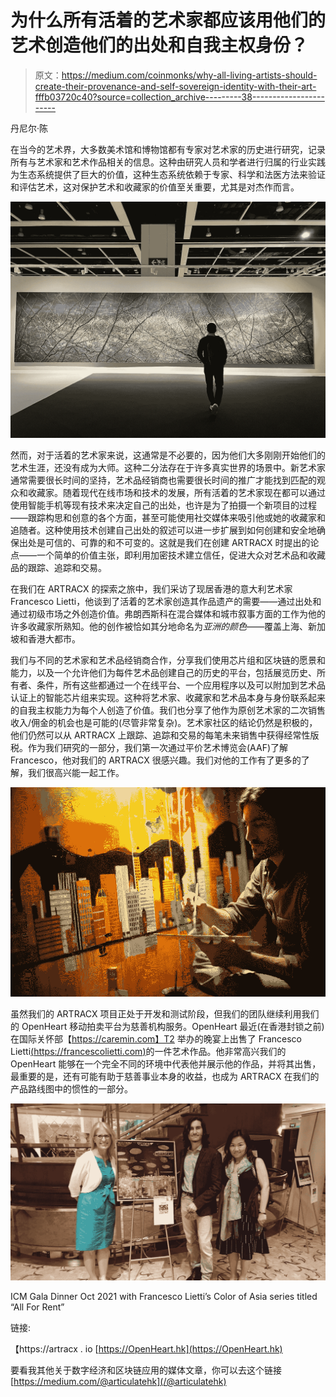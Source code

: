 # 为什么所有活着的艺术家都应该用他们的艺术创造他们的出处和自我主权身份？

> 原文：<https://medium.com/coinmonks/why-all-living-artists-should-create-their-provenance-and-self-sovereign-identity-with-their-art-fffb03720c40?source=collection_archive---------38----------------------->

丹尼尔·陈

在当今的艺术界，大多数美术馆和博物馆都有专家对艺术家的历史进行研究，记录所有与艺术家和艺术作品相关的信息。这种由研究人员和学者进行归属的行业实践为生态系统提供了巨大的价值，这种生态系统依赖于专家、科学和法医方法来验证和评估艺术，这对保护艺术和收藏家的价值至关重要，尤其是对杰作而言。

![](img/cc874fd1cfb4170c29cf22f92a4e0f02.png)

然而，对于活着的艺术家来说，这通常是不必要的，因为他们大多刚刚开始他们的艺术生涯，还没有成为大师。这种二分法存在于许多真实世界的场景中。新艺术家通常需要很长时间的坚持，艺术品经销商也需要很长时间的推广才能找到匹配的观众和收藏家。随着现代在线市场和技术的发展，所有活着的艺术家现在都可以通过使用智能手机等现有技术来决定自己的出处，也许是为了拍摄一个新项目的过程——跟踪构思和创意的各个方面，甚至可能使用社交媒体来吸引他或她的收藏家和追随者。这种使用技术创建自己出处的叙述可以进一步扩展到如何创建和安全地确保出处是可信的、可靠的和不可变的。这就是我们在创建 ARTRACX 时提出的论点——一个简单的价值主张，即利用加密技术建立信任，促进大众对艺术品和收藏品的跟踪、追踪和交易。

在我们在 ARTRACX 的探索之旅中，我们采访了现居香港的意大利艺术家 Francesco Lietti，他谈到了活着的艺术家创造其作品遗产的需要——通过出处和通过初级市场之外创造价值。弗朗西斯科在混合媒体和城市叙事方面的工作为他的许多收藏家所熟知。他的创作被恰如其分地命名为*亚洲的颜色*——覆盖上海、新加坡和香港大都市。

我们与不同的艺术家和艺术品经销商合作，分享我们使用芯片组和区块链的愿景和能力，以及一个允许他们为每件艺术品创建自己的历史的平台，包括展览历史、所有者、条件，所有这些都通过一个在线平台、一个应用程序以及可以附加到艺术品认证上的智能芯片组来实现。这种将艺术家、收藏家和艺术品本身与身份联系起来的自我主权能力为每个人创造了价值。我们也分享了他作为原创艺术家的二次销售收入/佣金的机会也是可能的(尽管非常复杂)。艺术家社区的结论仍然是积极的，他们仍然可以从 ARTRACX 上跟踪、追踪和交易的每笔未来销售中获得经常性版税。作为我们研究的一部分，我们第一次通过平价艺术博览会(AAF)了解 Francesco，他对我们的 ARTRACX 很感兴趣。我们对他的工作有了更多的了解，我们很高兴能一起工作。

![](img/33837b609c2e4c5a54660190faf1c394.png)

虽然我们的 ARTRACX 项目正处于开发和测试阶段，但我们的团队继续利用我们的 OpenHeart 移动拍卖平台为慈善机构服务。OpenHeart 最近(在香港封锁之前)在国际关怀部【https://caremin.com】T2 举办的晚宴上出售了 Francesco Lietti[(https://francescolietti.com)](https://francescolietti.com/)的一件艺术作品。他非常高兴我们的 OpenHeart 能够在一个完全不同的环境中代表他并展示他的作品，并将其出售，最重要的是，还有可能有助于慈善事业本身的收益，也成为 ARTRACX 在我们的产品路线图中的惯性的一部分。

![](img/4a4bd7bb15a23f350d7076f662ad9cd3.png)

ICM Gala Dinner Oct 2021 with Francesco Lietti’s Color of Asia series titled “All For Rent”

链接:

【https://artracx . io
[https://OpenHeart.hk](https://OpenHeart.hk)

要看我其他关于数字经济和区块链应用的媒体文章，你可以去这个链接
[https://medium.com/@articulatehk](/@articulatehk)